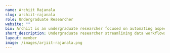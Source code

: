 ```yaml
---
name: Archiit Rajanala
slug: archiit-rajanala
role: Undergraduate Researcher
website: ""
bio: Archiit is an undergraduate researcher focused on automating aspects of research and data collection for a project on unofficial caregivers. His work aims to streamline data workflows and support ongoing investigations in the caregiving space.
short_description: Undergraduate researcher streamlining data workflows for a project on unofficial caregivers, focusing on automation and efficiency.
layout: member
image: /images/arjiit-rajanala.png
---
```

